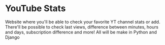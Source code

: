 # YouTube Stats
Website where you'll be able to check your favorite YT channel stats or add. There'll be possible to check last views, difference between minutes, hours and days, subscription difference and more! All will be make in Python and Django